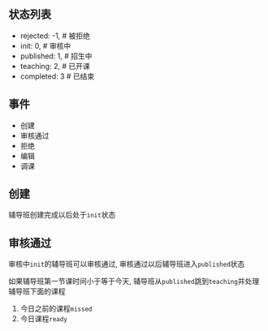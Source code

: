 ## 状态列表
* rejected: -1, # 被拒绝
* init: 0, # 审核中
* published: 1, # 招生中
* teaching: 2, # 已开课
* completed: 3 # 已结束

## 事件
* 创建
* 审核通过
* 拒绝
* 编辑
* 调课

## 创建
辅导班创建完成以后处于`init`状态

## 审核通过

审核中`init`的辅导班可以审核通过, 审核通过以后辅导班进入`published`状态

如果辅导班第一节课时间小于等于今天, 辅导班从`published`跳到`teaching`并处理辅导班下面的课程

1. 今日之前的课程`missed`
2. 今日课程`ready`
